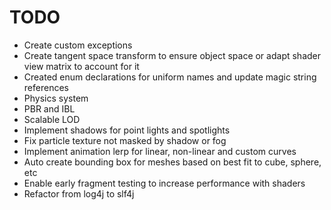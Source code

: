 # TODO

* Create custom exceptions
* Create tangent space transform to ensure object space or adapt shader view matrix to account for it
* Created enum declarations for uniform names and update magic string references
* Physics system
* PBR and IBL
* Scalable LOD
* Implement shadows for point lights and spotlights
* Fix particle texture not masked by shadow or fog
* Implement animation lerp for linear, non-linear and custom curves
* Auto create bounding box for meshes based on best fit to cube, sphere, etc
* Enable early fragment testing to increase performance with shaders
* Refactor from log4j to slf4j
